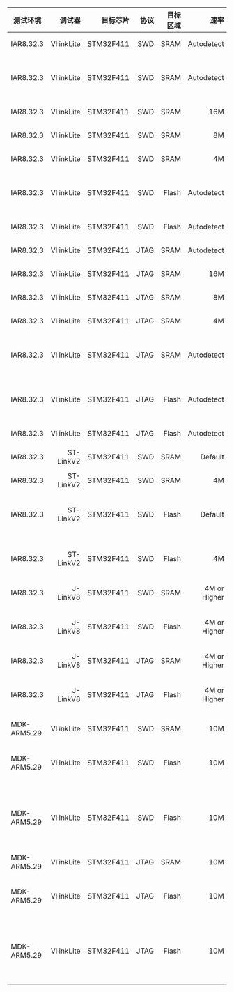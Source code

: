 |测试环境|调试器|目标芯片|协议|目标区域|速率|操作|速率
|--------|-----:|-----:|-----:|-----:|-----:|-----:|-----:|
|IAR8.32.3|VllinkLite|STM32F411|SWD|SRAM|Autodetect|写入|242.1KB/s|
|IAR8.32.3|VllinkLite|STM32F411|SWD|SRAM|Autodetect|写入+校验|125.2KB/s|
|IAR8.32.3|VllinkLite|STM32F411|SWD|SRAM|16M|写入|295.4KB/s|
|IAR8.32.3|VllinkLite|STM32F411|SWD|SRAM|8M|写入|237.4KB/s|
|IAR8.32.3|VllinkLite|STM32F411|SWD|SRAM|4M|写入|168.9KB/s|
|IAR8.32.3|VllinkLite|STM32F411|SWD|Flash|Autodetect|擦除+写入|36.8KB/s|
|IAR8.32.3|VllinkLite|STM32F411|SWD|Flash|Autodetect|校验|239.7KB/s|
|IAR8.32.3|VllinkLite|STM32F411|JTAG|SRAM|Autodetect|写入|195.6KB/s|
|IAR8.32.3|VllinkLite|STM32F411|JTAG|SRAM|16M|写入|208.2KB/s|
|IAR8.32.3|VllinkLite|STM32F411|JTAG|SRAM|8M|写入|204.8KB/s|
|IAR8.32.3|VllinkLite|STM32F411|JTAG|SRAM|4M|写入|165.2KB/s|
|IAR8.32.3|VllinkLite|STM32F411|JTAG|SRAM|Autodetect|写入+校验|98.6KB/s|
|IAR8.32.3|VllinkLite|STM32F411|JTAG|Flash|Autodetect|擦除+写入|32.21KB/s|
|IAR8.32.3|VllinkLite|STM32F411|JTAG|Flash|Autodetect|校验|201.0KB/s|
|IAR8.32.3|ST-LinkV2|STM32F411|SWD|SRAM|Default|写入|82.3KB/s|
|IAR8.32.3|ST-LinkV2|STM32F411|SWD|SRAM|4M|写入|125.3KB/s|
|IAR8.32.3|ST-LinkV2|STM32F411|SWD|Flash|Default|擦除+写入|26.7KB/s|
|IAR8.32.3|ST-LinkV2|STM32F411|SWD|Flash|4M|擦除+写入|31.0KB/s|
|IAR8.32.3|J-LinkV8|STM32F411|SWD|SRAM|4M or Higher|写入|149.1KB/s|
|IAR8.32.3|J-LinkV8|STM32F411|SWD|Flash|4M or Higher|擦除+写入|31.4KB/s|
|IAR8.32.3|J-LinkV8|STM32F411|JTAG|SRAM|4M or Higher|写入|263.8KB/s|
|IAR8.32.3|J-LinkV8|STM32F411|JTAG|Flash|4M or Higher|擦除+写入|34.1KB/s|
|MDK-ARM5.29|VllinkLite|STM32F411|SWD|SRAM|10M|写入|199.4KB/s|
|MDK-ARM5.29|VllinkLite|STM32F411|SWD|Flash|10M|擦除+写入|26.5KB/s|
|MDK-ARM5.29|VllinkLite|STM32F411|SWD|Flash|10M|擦除+写入+校验|20.2KB/s|
|MDK-ARM5.29|VllinkLite|STM32F411|JTAG|SRAM|10M|写入|174.4KB/s|
|MDK-ARM5.29|VllinkLite|STM32F411|JTAG|Flash|10M|擦除+写入|22.5KB/s|
|MDK-ARM5.29|VllinkLite|STM32F411|JTAG|Flash|10M|擦除+写入+校验|19.2KB/s|
